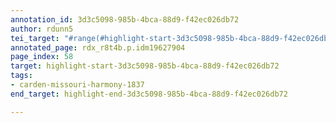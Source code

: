 ```yaml
---
annotation_id: 3d3c5098-985b-4bca-88d9-f42ec026db72
author: rdunn5
tei_target: "#range(#highlight-start-3d3c5098-985b-4bca-88d9-f42ec026db72, #highlight-end-3d3c5098-985b-4bca-88d9-f42ec026db72)"
annotated_page: rdx_r8t4b.p.idm19627904
page_index: 58
target: highlight-start-3d3c5098-985b-4bca-88d9-f42ec026db72
tags:
- carden-missouri-harmony-1837
end_target: highlight-end-3d3c5098-985b-4bca-88d9-f42ec026db72

---
```

